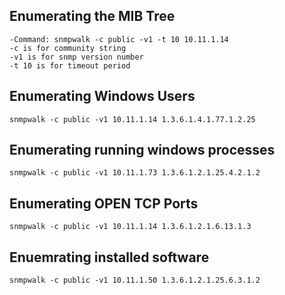 ## Enumerating the MIB Tree
```
-Command: snmpwalk -c public -v1 -t 10 10.11.1.14
-c is for community string
-v1 is for snmp version number
-t 10 is for timeout period
```
## Enumerating Windows Users
```
snmpwalk -c public -v1 10.11.1.14 1.3.6.1.4.1.77.1.2.25
```
## Enumerating running windows processes
```
snmpwalk -c public -v1 10.11.1.73 1.3.6.1.2.1.25.4.2.1.2
```
## Enumerating OPEN TCP Ports
```
snmpwalk -c public -v1 10.11.1.14 1.3.6.1.2.1.6.13.1.3
```
## Enuemrating installed software
```
snmpwalk -c public -v1 10.11.1.50 1.3.6.1.2.1.25.6.3.1.2
```